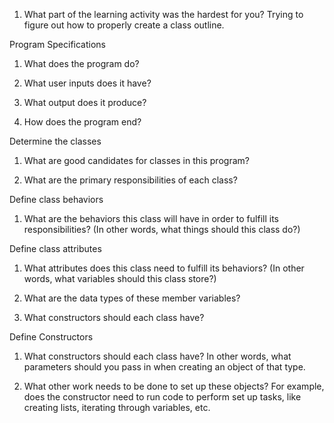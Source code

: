 1. What part of the learning activity was the hardest for you?
Trying to figure out how to properly create a class outline. 

Program Specifications
1. What does the program do?

2. What user inputs does it have?

3. What output does it produce?

4. How does the program end?

Determine the classes
1. What are good candidates for classes in this program?

2. What are the primary responsibilities of each class?

Define class behaviors
1. What are the behaviors this class will have in order to fulfill its responsibilities? (In other words, what things should this class do?)

Define class attributes
1. What attributes does this class need to fulfill its behaviors? (In other words, what variables should this class store?)

2. What are the data types of these member variables?

3. What constructors should each class have?

Define Constructors
1. What constructors should each class have?
    In other words, what parameters should you pass in when creating an object of that type.

2. What other work needs to be done to set up these objects?
    For example, does the constructor need to run code to perform set up tasks, like creating lists, iterating through variables, etc.

